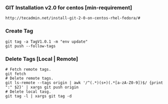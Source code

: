 ### GIT Installation v2.0 for centos [min-requirement]
    http://tecadmin.net/install-git-2-0-on-centos-rhel-fedora/#

### Create Tag
    git tag -a TagV1.0.1 -m "env update"
    git push --follow-tags

        
### Delete Tags [Local | Remote]    
    # Fetch remote tags.
    git fetch
    # Delete remote tags.
    git ls-remote --tags origin | awk '/^(.*)(s+)(.*[a-zA-Z0-9])$/ {print ":" $2}' | xargs git push origin
    # Delete local tasg.
    git tag -l | xargs git tag -d
    
    
